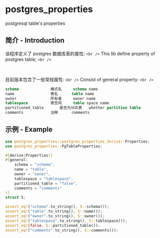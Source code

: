 # postgres_properties

postgresql table's properties

## 简介 - Introduction

该程序定义了 postgres 数据库表的属性; `<br />`
This lib define property of postgres table; `<br />`

<br />

目前版本包含了一些常规属性: `<br />`
Consist of general property: `<br />`

```sql
schema				模式名		schema name
name				表名		table name
owner				所有者		owner name
tablespace			表空间		table space name
partitioned_table		是否为分区表	 whether partition table
comments			注释		comments
```

## 示例 - Example

```rust
use postgres_properties::postgres_properties_derive::Properties;
use postgres_properties::PgTableProperties;

#[derive(Properties)]
#[general(
    schema = "schema",
    name = "table",
    owner = "owner",
    tablespace = "tablespace",
    partitioned_table = "false",
    comments = "comments"
)]
struct S;

assert_eq!("schema".to_string(), S::schema());
assert_eq!("table".to_string(), S::name());
assert_eq!("owner".to_string(), S::owner());
assert_eq!("tablespace".to_string(), S::tablespace());
assert_eq!(false, S::partitioned_table());
assert_eq!("comments".to_string(), S::comments());
		
```
